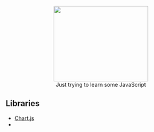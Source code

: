 
<p align="center">
    <img src="https://cdn.pixabay.com/photo/2017/03/30/17/41/javascript-2189147_1280.png" width="250" height="200"><br/>
    Just trying to learn some JavaScript
</p>

## Libraries

- [Chart.js](https://www.chartjs.org/)
- 

